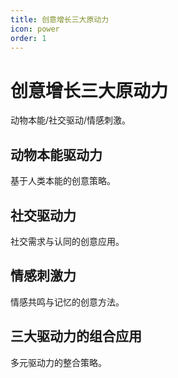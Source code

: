 ```yaml
---
title: 创意增长三大原动力
icon: power
order: 1
---
```


# 创意增长三大原动力

动物本能/社交驱动/情感刺激。

## 动物本能驱动力

基于人类本能的创意策略。

## 社交驱动力

社交需求与认同的创意应用。

## 情感刺激力

情感共鸣与记忆的创意方法。

## 三大驱动力的组合应用

多元驱动力的整合策略。

